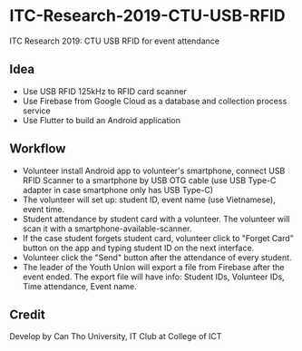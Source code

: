 # ITC-Research-2019-CTU-USB-RFID
ITC Research 2019: CTU USB RFID for event attendance
## Idea
- Use USB RFID 125kHz to RFID card scanner
- Use Firebase from Google Cloud as a database and collection process service 
- Use Flutter to build an Android application
## Workflow
- Volunteer install Android app to volunteer's smartphone, connect USB RFID Scanner to a smartphone by USB OTG cable (use USB Type-C adapter in case smartphone only has USB Type-C)
- The volunteer will set up: student ID, event name (use Vietnamese), event time.
- Student attendance by student card with a volunteer. The volunteer will scan it with a smartphone-available-scanner.
- If the case student forgets student card, volunteer click to "Forget Card" button on the app and typing student ID on the next interface.
- Volunteer click the "Send" button after the attendance of every student.
- The leader of the Youth Union will export a file from Firebase after the event ended. The export file will have info: Student IDs, Volunteer IDs, Time attendance, Event name.
## Credit
Develop by Can Tho University, IT Club at College of ICT
